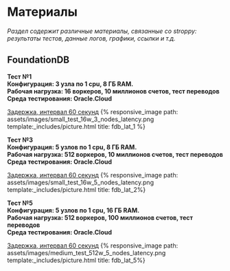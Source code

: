 # Материалы

*Раздел содержит различные материалы, связанные со stroppy: результаты тестов, данные логов, графики, ссылки и т.д.*

## FoundationDB  

**Тест №1**  
**Конфигурация: 3 узла по 1 cpu, 8 ГБ RAM.**  
**Рабочая нагрузка: 16 воркеров, 10 миллионов счетов, тест переводов**  
**Среда тестирования: Oracle.Cloud**  

<a href="{{ site.baseurl }}/{{ lang }}reports/fdb-report.html#first_test_fdb_lat" target="_blank">Задержка, интервал 60 секунд</a>
{% responsive_image path: assets/images/small_test_16w_3_nodes_latency.png template:_includes/picture.html title: fdb_lat_1 %}

**Тест №3**  
**Конфигурация: 5 узлов по 1 cpu, 8 ГБ RAM.**  
**Рабочая нагрузка: 512 воркеров, 10 миллионов счетов, тест переводов**  
**Среда тестирования: Oracle.Cloud**  

<a href="{{ site.baseurl }}/{{ lang }}reports/fdb-report.html#third_test_fdb_lat" target="_blank">Задержка, интервал 60 секунд</a>
{% responsive_image path: assets/images/small_test_16w_5_nodes_latency.png template:_includes/picture.html title: fdb_lat_2%}  

**Тест №5**  
**Конфигурация: 5 узлов по 1 cpu, 16 ГБ RAM.**  
**Рабочая нагрузка: 512 воркеров, 100 миллионов счетов, тест переводов**  
**Среда тестирования: Oracle.Cloud**  

<a href="{{ site.baseurl }}/{{ lang }}reports/fdb-report.html#5_test_fdb_lat" target="_blank">Задержка, интервал 60 секунд</a>
{% responsive_image path: assets/images/medium_test_512w_5_nodes_latency.png template:_includes/picture.html title: fdb_lat_5%}  
